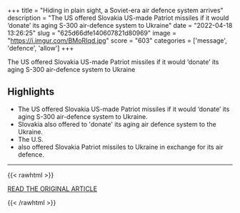 +++
title = "Hiding in plain sight, a Soviet-era air defence system arrives"
description = "The US offered Slovakia US-made Patriot missiles if it would ‘donate’ its aging S-300 air-defence system to Ukraine"
date = "2022-04-18 13:26:25"
slug = "625d66dfe140607821d80969"
image = "https://i.imgur.com/BMoRIqd.jpg"
score = "603"
categories = ['message', 'defence', 'allow']
+++

The US offered Slovakia US-made Patriot missiles if it would ‘donate’ its aging S-300 air-defence system to Ukraine

## Highlights

- The US offered Slovakia US-made Patriot missiles if it would ‘donate’ its aging S-300 air-defence system to Ukraine.
- Slovakia also offered to 'donate' its aging air defence system to the Ukraine.
- The U.S.
- also offered Slovakia Patriot missiles to Ukraine in exchange for its air defence.

---

{{< rawhtml >}}
  <p class="article-category">
    <a target="_blank" href="https://www.irishtimes.com/news/world/europe/hiding-in-plain-sight-a-soviet-era-air-defence-system-arrives-in-ukraine-1.4855066">READ THE ORIGINAL ARTICLE</a>
  </p>
{{< /rawhtml >}}

